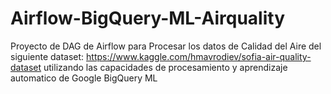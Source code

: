 # Airflow-BigQuery-ML-Airquality

Proyecto de DAG de Airflow para Procesar los datos de Calidad del Aire del
siguiente dataset: https://www.kaggle.com/hmavrodiev/sofia-air-quality-dataset
utilizando las capacidades de procesamiento y aprendizaje automatico de Google BigQuery ML
